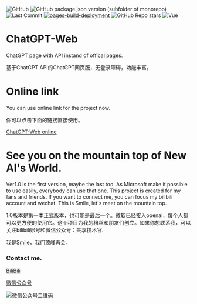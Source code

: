 
![GitHub](https://img.shields.io/github/license/SmileBuild/ChatGPT-Web)
![GitHub package.json version (subfolder of monorepo)](https://img.shields.io/github/package-json/v/SmileBuild/Chatgpt-Web?filename=chatgpt-web%2Fpackage.json)
![Last Commit](https://img.shields.io/github/last-commit/SmileBuild/Chatgpt-Web)
[![pages-build-deployment](https://github.com/SmileBuild/ChatGPT-Web/actions/workflows/pages/pages-build-deployment/badge.svg?branch=gh-pages)](https://github.com/SmileBuild/ChatGPT-Web/actions/workflows/pages/pages-build-deployment)
![GitHub Repo stars](https://img.shields.io/github/stars/smilebuild/ChatGPT-Web)
 ![Vue](https://img.shields.io/badge/Vue.js-35495E?logo=vue.js&logoColor=4FC08D)
# ChatGPT-Web
ChatGPT page with API instand of offical pages.

基于ChatGPT API的ChatGPT网页版，无登录障碍，功能丰富。

# Online link

You can use online link for the project now.

你可以点击下面的链接直接使用。

[ChatGPT-Web online](https://smilebuild.github.io/ChatGPT-Web/)

# See you on the mountain top of New AI's World.

Ver1.0 is the first version, maybe the last too. As Microsoft make it possible to use easily, everybody can use that one. This project is created for my fans and friends. If you want to connect me, you can focus my bilibili account and wechat. This is Smile, let's meet on the mountain top.

1.0版本是第一本正式版本，也可能是最后一个。微软已经接入openai，每个人都可以更方便的使用它。这个项目为我的粉丝和朋友们创立。如果你想联系我，可以关注bilibili账号和微信公众号：共享技术官.

我是Smile，我们顶峰再会。

### Contact me.

[BiliBili](https://space.bilibili.com/34147682)

[微信公众号](https://mp.weixin.qq.com/s/PreIh5_A0Tuo4_D-7h61sw)

[![微信公众号二维码](https://i.postimg.cc/2jTQgP9g/qrcode-for-gh-0e5c8d2cb1b0-258.jpg)](https://postimg.cc/pyh5F1HB)